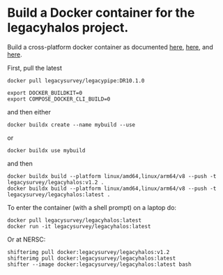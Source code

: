 Build a Docker container for the legacyhalos project.
=====================================================

Build a cross-platform docker container as documented [here](https://www.docker.com/blog/faster-multi-platform-builds-dockerfile-cross-compilation-guide), [here](https://blog.jaimyn.dev/how-to-build-multi-architecture-docker-images-on-an-m1-mac/), and [here](https://docs.nersc.gov/development/shifter/how-to-use/).

First, pull the latest 
```
docker pull legacysurvey/legacypipe:DR10.1.0

export DOCKER_BUILDKIT=0
export COMPOSE_DOCKER_CLI_BUILD=0
```
and then either
```
docker buildx create --name mybuild --use
```
or
```
docker buildx use mybuild
```
and then

```
docker buildx build --platform linux/amd64,linux/arm64/v8 --push -t legacysurvey/legacyhalos:v1.2 .
docker buildx build --platform linux/amd64,linux/arm64/v8 --push -t legacysurvey/legacyhalos:latest .
```

To enter the container (with a shell prompt) on a laptop do:
```
docker pull legacysurvey/legacyhalos:latest
docker run -it legacysurvey/legacyhalos:latest
```

Or at NERSC:
```
shifterimg pull docker:legacysurvey/legacyhalos:v1.2
shifterimg pull docker:legacysurvey/legacyhalos:latest
shifter --image docker:legacysurvey/legacyhalos:latest bash
```
